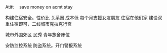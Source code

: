 Atitt 　save money on acmt stay


构建住宿安全。性价比 关系圈
成本低
每个月支援女友朋友
住宿在他们家
建设双重住宿即可，二线城市克拉克行宫

城市外围郊区 
民秀 青年旅舍床位

安防监控系统
防盗系统。开门警报系统

